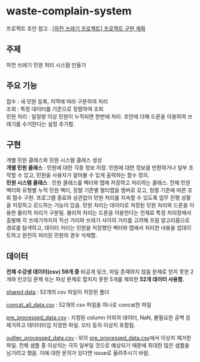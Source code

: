 # waste-complain-system

프로젝트 초안 참고 : <a href="https://dapin1490.github.io/satinbower/posts/it-dst-project-plan/" target="_blank">[하천 쓰레기 프로젝트] 프로젝트 구현 계획</a>  

## 주제
하천 쓰레기 민원 처리 시스템 만들기

## 주요 기능
접수 : 새 민원 등록, 지역에 따라 구분하여 처리  
조회 : 특정 데이터를 기준으로 정렬하여 조회  
민원 처리 : 일정량 이상 민원이 누적되면 한번에 처리. 초안에 더해 드론을 이용하여 쓰레기를 수거한다는 설정 추가함.  

## 구현
개별 민원 클래스와 민원 시스템 클래스 생성  
**개별 민원 클래스** : 민원에 대한 각종 정보 저장. 민원에 대한 정보를 반환하거나 일부 조작할 수 있고, 민원을 사용자가 알아볼 수 있게 출력하는 함수 정의.  
**민원 시스템 클래스** : 민원 클래스를 벡터와 맵에 저장하고 처리하는 클래스. 전체 민원 벡터와 유형별 누적 민원 벡터, 정렬 기준별 멀티맵을 멤버로 갖고, 정렬 기준에 따른 조회 함수 구현. 프로그램 종료와 상관없이 민원 처리를 지속할 수 있도록 업무 진행 상황을 저장하고 로드하는 기능이 있음. 민원 처리는 데이터로 저장된 민원 처리와 드론을 이용한 물리적 처리가 구분됨. 물리적 처리는 드론을 이용한다는 전제로 특정 처리장에서 출발해 각 쓰레기까지의 직선 거리와 쓰레기 사이의 거리를 고려해 프림 알고리즘으로 경로를 탐색하고, 데이터 처리는 민원을 저장했던 벡터와 맵에서 처리한 내용을 업데이트하고 완전히 처리된 민원의 경우 삭제함.

## 데이터
**전체 수강생 데이터(csv) 59개 중** 비공개 링크, 파일 존재하지 않음 문제로 얻지 못한 2개와 인코딩 문제 또는 파싱 문제로 합치지 못한 5개를 제외한 **52개 데이터 사용함**.  
  
[shared data](https://github.com/dapin1490/waste-complain-system/tree/main/Prepare%20data/shared%20data) : 52개의 csv 파일이 저장된 폴더  
  
[concat_all_data.csv](https://github.com/dapin1490/waste-complain-system/blob/main/Prepare%20data/processed%20data/concat_all_data.csv) : 52개의 csv 파일을 하나로 concat한 파일  
  
[pre_processed_data.csv](https://github.com/dapin1490/waste-complain-system/blob/main/Prepare%20data/processed%20data/pre_processed_data.csv) : 지정된 column 이외의 데이터, NaN, 불필요한 공백 등 제거하고 데이터타입 지정한 파일. 오타 등의 이상치 포함됨.  
  
[outlier_processed_data.csv](https://github.com/dapin1490/waste-complain-system/blob/main/Prepare%20data/processed%20data/outlier_processed_data.csv) : 위의 [pre_processed_data.csv](https://github.com/dapin1490/waste-complain-system/blob/main/Prepare%20data/processed%20data/pre_processed_data.csv)에서 이상치 제거한 파일. 전체 샘플 중 이상치는 극히 일부일 것으로 예상되기 때문에 최대한 많은 샘플을 남기려고 했음. 이에 대한 문의가 있다면 issue로 올려주시기 바람.  
